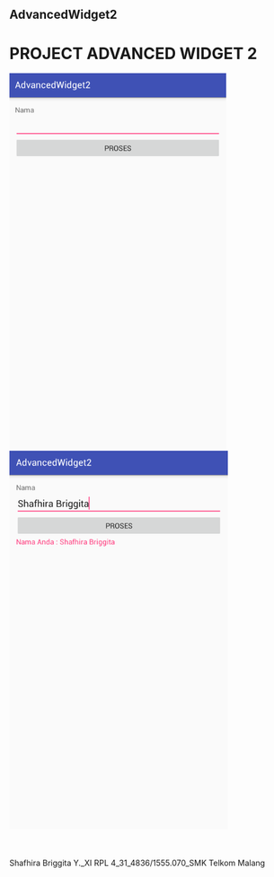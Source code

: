 ## AdvancedWidget2

# PROJECT ADVANCED WIDGET 2 <br>

![screenshots](https://github.com/sbbriggitash/AdvancedWidget2/blob/master/AW2-1.PNG)<br>
![screenshots](https://github.com/sbbriggitash/AdvancedWidget2/blob/master/AW2-2.PNG)<br><br><br>

Shafhira Briggita Y._XI RPL 4_31_4836/1555.070_SMK Telkom Malang

